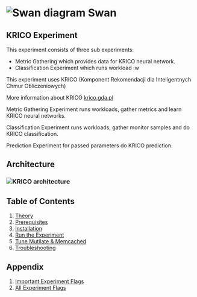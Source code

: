 <!--
 Copyright (c) 2019 Intel Corporation

 Licensed under the Apache License, Version 2.0 (the "License");
 you may not use this file except in compliance with the License.
 You may obtain a copy of the License at

      http://www.apache.org/licenses/LICENSE-2.0

 Unless required by applicable law or agreed to in writing, software
 distributed under the License is distributed on an "AS IS" BASIS,
 WITHOUT WARRANTIES OR CONDITIONS OF ANY KIND, either express or implied.
 See the License for the specific language governing permissions and
 limitations under the License.
-->

# ![Swan diagram](/images/swan-logo-48.png) Swan

## KRICO Experiment

This experiment consists of three sub experiments:
- Metric Gathering which provides data for KRICO neural network.
- Classification Experiment which runs workload :w


This experiment uses KRICO (Komponent Rekomendacji dla Inteligentnych Chmur Obliczeniowych)



More information about KRICO [krico.gda.pl](http://krico.gda.pl/)

Metric Gathering Experiment runs workloads, gather metrics and learn KRICO neural networks.

Classification Experiment runs workloads, gather monitor samples and do KRICO classification.

Prediction Experiment for passed parameters do KRICO prediction.

## Architecture

### ![KRICO architecture](docs/images/krico-architecture.png)

## Table of Contents
1. [Theory](docs/theory.md)
1. [Prerequisites](docs/prerequisites.md)
1. [Installation](docs/installation.md)
1. [Run the Experiment ](docs/run_experiment.md)
1. [Tune Mutilate & Memcached](docs/tuning.md)
1. [Troubleshooting](docs/troubleshooting.md)

## Appendix

1. [Important Experiment Flags](docs/experiment_configuration.md)
1. [All Experiment Flags](docs/experiment_config_dump_example.md)
